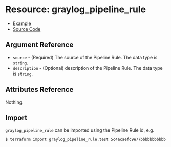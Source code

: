 # Resource: graylog_pipeline_rule

* [Example](https://github.com/hen2001/terraform-provider-graylog/blob/master/examples/v0.12/pipeline.tf)
* [Source Code](https://github.com/hen2001/terraform-provider-graylog/blob/master/graylog/resource/system/pipeline/rule/resource.go)

## Argument Reference

* `source` - (Required) The source of the Pipeline Rule. The data type is `string`.
* `description` - (Optional) description of the Pipeline Rule. The data type is `string`.

## Attributes Reference

Nothing.

## Import

`graylog_pipeline_rule` can be imported using the Pipeline Rule id, e.g.

```console
$ terraform import graylog_pipeline_rule.test 5c4acaefc9e77bbbbbbbbbbb
```

